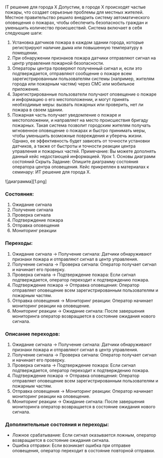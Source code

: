 IT решение для города Х Допустим, в городе X происходят частые пожары, что создает серьезные проблемы для местных жителей. Местное правительство решило внедрить систему автоматического оповещения о пожарах, чтобы обеспечить безопасность граждан и уменьшить количество происшествий. Система включает в себя следующие шаги:

1. Установка датчиков пожара в каждом здании города, которые регистрируют наличие дыма или повышенную температуру в помещении.  
2. При обнаружении признаков пожара датчики отправляют сигнал на центр управления пожарной безопасности.  
3. Операторы центра проверяют полученный сигнал и, если это подтверждается, отправляют сообщение о пожаре всем зарегистрированным пользователям системы (например, жителям города или пожарным частям) через СМС или мобильное приложение.  
4. Зарегистрированные пользователи получают оповещение о пожаре и информацию о его местоположении, и могут принять необходимые меры: вызвать пожарных или проверить, нет ли пожара в своем здании.  
5. Пожарная часть получает уведомление о пожаре и местоположении, и направляет на место происшествия бригаду пожарных. Такая система позволит городским жителям получать мгновенное оповещение о пожарах и быстро принимать меры, чтобы уменьшить возможные повреждения и уберечь жизни. Однако, ее эффективность будет зависеть от точности установки датчиков, а также от быстроты и точности реакции центра управления и пожарных частей. Примечание: Вы можете дополнять данный кейс недостающей информацией. Урок 1\. Основы диаграмм состояний Скрыть Задание: Опишите диаграмму состояния оператора центра оповещения. Кейс прикреплен в материалах к семинару: ИТ решение для города Х.

![диаграмма][1.png]

### **Состояния:**

1. Ожидание сигнала  
2. Получение сигнала  
3. Проверка сигнала  
4. Подтверждение пожара  
5. Отправка оповещения  
6. Мониторинг реакции

### **Переходы:**

1. Ожидание сигнала \-\> Получение сигнала: Датчики обнаруживают признаки пожара и отправляют сигнал в центр управления.  
2. Получение сигнала \-\> Проверка сигнала: Оператор получает сигнал и начинает его проверку.  
3. Проверка сигнала \-\> Подтверждение пожара: Если сигнал подтверждается, оператор переходит к подтверждению пожара.  
4. Подтверждение пожара \-\> Отправка оповещения: Оператор отправляет оповещение всем зарегистрированным пользователям и пожарным частям.  
5. Отправка оповещения \-\> Мониторинг реакции: Оператор начинает мониторинг реакции на оповещение.  
6. Мониторинг реакции \-\> Ожидание сигнала: После завершения мониторинга оператор возвращается в состояние ожидания нового сигнала.

### **Описание переходов:**

1. Ожидание сигнала \-\> Получение сигнала: Датчики обнаруживают признаки пожара и отправляют сигнал в центр управления.  
2. Получение сигнала \-\> Проверка сигнала: Оператор получает сигнал и начинает его проверку.  
3. Проверка сигнала \-\> Подтверждение пожара: Если сигнал подтверждается, оператор переходит к подтверждению пожара.  
4. Подтверждение пожара \-\> Отправка оповещения: Оператор отправляет оповещение всем зарегистрированным пользователям и пожарным частям.  
5. Отправка оповещения \-\> Мониторинг реакции: Оператор начинает мониторинг реакции на оповещение.  
6. Мониторинг реакции \-\> Ожидание сигнала: После завершения мониторинга оператор возвращается в состояние ожидания нового сигнала.

### **Дополнительные состояния и переходы:**

* Ложное срабатывание: Если сигнал оказывается ложным, оператор возвращается в состояние ожидания сигнала.  
* Ошибка отправки: Если возникает ошибка при отправке оповещения, оператор переходит в состояние повторной отправки.

